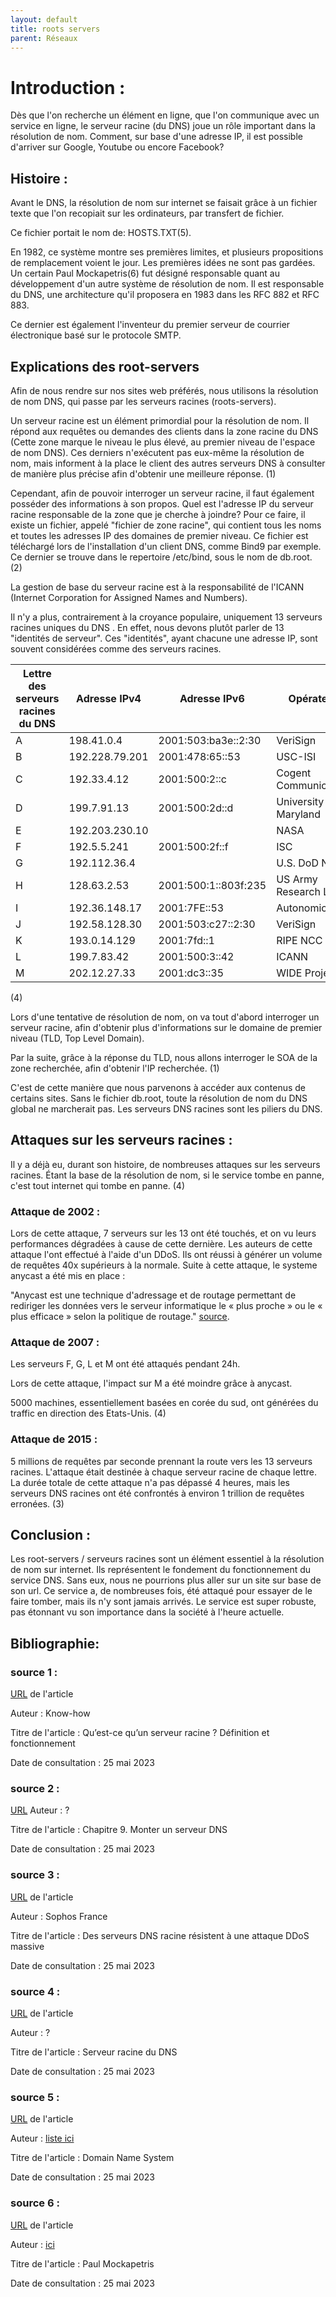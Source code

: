 ```yaml
---
layout: default
title: roots servers
parent: Réseaux
---
```



# Introduction :

Dès que l'on recherche un élément en ligne, que l'on communique avec un service en ligne, le serveur racine (du DNS) joue un rôle important dans la résolution de nom. Comment, sur base d'une adresse IP, il est possible d'arriver sur Google, Youtube ou encore Facebook?

## Histoire :

Avant le DNS, la résolution de nom  sur internet se faisait grâce à un fichier texte que l'on recopiait sur les ordinateurs, par transfert de fichier.

Ce fichier portait le nom de: HOSTS.TXT(5).

En 1982, ce système montre ses premières limites, et plusieurs propositions de remplacement voient le jour. Les premières idées ne sont pas gardées. Un certain Paul Mockapetris(6) fut désigné responsable quant au développement d'un autre système de résolution de nom.
Il est responsable du DNS, une architecture qu'il proposera en 1983 dans les RFC 882 et RFC 883.

Ce dernier est également l'inventeur du premier serveur de courrier électronique basé sur le protocole SMTP.

## Explications des root-servers

Afin de nous rendre sur nos sites web préférés, nous utilisons la résolution de nom DNS, qui passe par les serveurs racines (roots-servers).

Un serveur racine est un élément primordial pour la résolution de nom. Il répond aux requêtes ou demandes des clients dans la zone racine du DNS (Cette zone marque le niveau le plus élevé, au premier niveau de l'espace de nom DNS).
Ces derniers n'exécutent pas eux-même la résolution de nom, mais informent à la place le client des autres serveurs DNS à consulter de manière plus précise afin d'obtenir une meilleure réponse. (1)

Cependant, afin de pouvoir interroger un serveur racine, il faut également posséder des informations à son propos. Quel est l'adresse IP du serveur racine responsable de la zone que je cherche à joindre?
Pour ce faire, il existe un fichier, appelé "fichier de zone racine", qui contient tous les noms et toutes les adresses IP des domaines de premier niveau.
Ce fichier est téléchargé lors de l'installation d'un client DNS, comme Bind9 par exemple. 
Ce dernier se trouve dans le repertoire /etc/bind, sous le nom de db.root. (2)

La gestion de base du serveur racine est à la responsabilité de l'ICANN (Internet Corporation for Assigned Names and Numbers).

Il n'y a plus, contrairement à la croyance populaire, uniquement 13 serveurs racines uniques du DNS .
En effet, nous devons plutôt parler de 13 "identités de serveur". Ces "identités", ayant chacune une adresse IP, sont souvent considérées comme des serveurs racines.

Lettre des serveurs racines du DNS | Adresse IPv4 | Adresse IPv6 | Opérateurs 
--- | ------------- | ---------- | -------------- 
A | 198.41.0.4 | 2001:503:ba3e::2:30 | VeriSign | 
B | 192.228.79.201 | 2001:478:65::53 | USC-ISI |
C | 192.33.4.12 | 2001:500:2::c | Cogent Communications |
D | 199.7.91.13 | 2001:500:2d::d | 	University of Maryland |
E | 192.203.230.10 | | NASA |
F | 192.5.5.241 | 2001:500:2f::f | 	ISC |
G | 192.112.36.4 | | U.S. DoD NIC |
H |	128.63.2.53 | 2001:500:1::803f:235 | US Army Research Lab |
I |	192.36.148.17 | 2001:7FE::53 | 	Autonomica |
J | 192.58.128.30 | 2001:503:c27::2:30 | 	VeriSign |
K |	193.0.14.129 | 2001:7fd::1 | RIPE NCC |
L | 199.7.83.42 | 2001:500:3::42 | 	ICANN |
M | 202.12.27.33 | 2001:dc3::35 | 	WIDE Project |

(4)

Lors d'une tentative de résolution de nom, on va tout d'abord interroger un serveur racine, afin d'obtenir plus d'informations sur le domaine de premier niveau (TLD, Top Level Domain).

Par la suite, grâce à la réponse du TLD, nous allons interroger le SOA de la zone recherchée, afin d'obtenir l'IP recherchée. (1)

C'est de cette manière que nous parvenons à accéder aux contenus de certains sites. Sans le fichier db.root, toute la résolution de nom du DNS global ne marcherait pas. Les serveurs DNS racines sont les piliers du DNS.

## Attaques sur les serveurs racines :

Il y a déjà eu, durant son histoire, de nombreuses attaques sur les serveurs racines. Étant la base de la résolution de nom, si le service tombe en panne, c'est tout internet qui tombe en panne. (4)

### Attaque de 2002 :

Lors de cette attaque, 7 serveurs sur les 13 ont été touchés, et on vu leurs performances dégradées à cause de cette dernière. Les auteurs de cette attaque l'ont effectué à l'aide d'un DDoS. Ils ont réussi à générer un volume de requêtes 40x supérieurs à la normale.
Suite à cette attaque, le systeme anycast a été mis en place :

"Anycast est une technique d'adressage et de routage permettant de rediriger les données vers le serveur informatique le « plus proche » ou le « plus efficace » selon la politique de routage."
[source](https://fr.wikipedia.org/wiki/Anycast).

### Attaque de 2007 :

Les serveurs F, G, L et M ont été attaqués pendant 24h.

Lors de cette attaque, l'impact sur M a été moindre grâce à anycast.

5000 machines, essentiellement basées en corée du sud, ont générées du traffic en direction des Etats-Unis. (4)

### Attaque de 2015 : 

5 millions de requêtes par seconde prennant la route vers les 13 serveurs racines. L'attaque était destinée à chaque serveur racine de chaque lettre. La durée totale de cette attaque n'a pas dépassé 4 heures, mais les serveurs DNS racines ont été confrontés à environ 1 trillion de requêtes erronées. (3)

## Conclusion :

Les root-servers / serveurs racines sont un élément essentiel à la résolution de nom sur internet. Ils représentent le fondement du fonctionnement du service DNS. Sans eux, nous ne pourrions plus aller sur un site sur base de son url. Ce service a, de nombreuses fois, été attaqué pour essayer de le faire tomber, mais ils n'y sont jamais arrivés.
Le service est super robuste, pas étonnant vu son importance dans la société à l'heure actuelle.


## Bibliographie:


### source 1 :  

[URL](https://www.ionos.fr/digitalguide/serveur/know-how/quest-ce-quun-serveur-racine-definition-et-fonctionnement/) de l'article

Auteur : Know-how

Titre de l'article : Qu’est-ce qu’un serveur racine ? Définition et fonctionnement

Date de consultation : 25 mai 2023

### source 2 :  

[URL](https://linux.developpez.com/formation_debian/serveur-dns.html)
Auteur : ?

Titre de l'article : Chapitre 9. Monter un serveur DNS

Date de consultation : 25 mai 2023

### source 3 :  

[URL](https://news.sophos.com/fr-fr/2015/12/12/serveurs-dns-racine-attaque-ddos-massive/) de l'article

Auteur : Sophos France

Titre de l'article : Des serveurs DNS racine résistent à une attaque DDoS massive

Date de consultation : 25 mai 2023

### source 4 :  

[URL](https://fr.wikipedia.org/wiki/Serveur_racine_du_DNS) de l'article

Auteur : ?

Titre de l'article : Serveur racine du DNS

Date de consultation : 25 mai 2023

### source 5 :  

[URL](https://fr.wikipedia.org/wiki/Serveur_racine_du_DNS](https://www.techno-science.net/glossaire-definition/Domain-Name-System-page-2.html)) de l'article

Auteur : [liste ici](http://fr.wikipedia.org/w/index.php?title=Domain%20Name%20System&action=history)

Titre de l'article : Domain Name System

Date de consultation : 25 mai 2023

### source 6 :  

[URL](https://fr.wikipedia.org/wiki/Paul_Mockapetris) de l'article

Auteur : [ici]([http://fr.wikipedia.org/w/index.php?title=Domain%20Name%20System&action=history](https://fr.wikipedia.org/wiki/Utilisateur:Bot_de_pluie))

Titre de l'article : Paul Mockapetris

Date de consultation : 25 mai 2023


